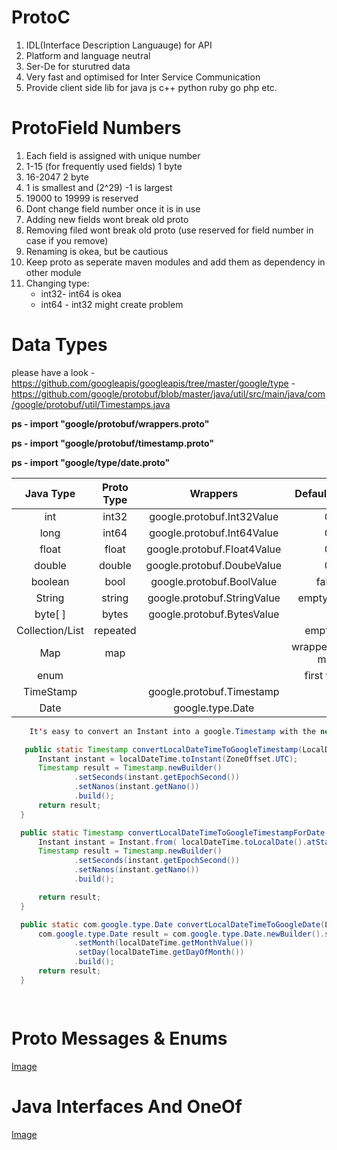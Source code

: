 # ProtoC

1. IDL(Interface Description Languauge) for API
1. Platform and language neutral
1. Ser-De for sturutred data
1. Very fast and optimised for Inter Service Communication
1. Provide client side lib for java js c++ python ruby go php etc.

# ProtoField Numbers 
1. Each field is assigned with unique number
1. 1-15 (for frequently used fields) 1 byte
1. 16-2047  2 byte
1. 1 is smallest and (2^29) -1 is largest
1. 19000 to 19999 is reserved
1. Dont change field number once it is in use
1. Adding new fields wont break old proto
1. Removing filed wont break old proto (use reserved for field number in case if you remove)
1. Renaming is okea, but be cautious
1. Keep proto as seperate maven modules and add them as dependency in other module
1. Changing type: 
      - int32- int64 is okea
      - int64 - int32 might create problem

# Data Types

 please have a look 
    -   https://github.com/googleapis/googleapis/tree/master/google/type
    -   https://github.com/google/protobuf/blob/master/java/util/src/main/java/com/google/protobuf/util/Timestamps.java
    
 **ps - import "google/protobuf/wrappers.proto"**
 
 **ps - import "google/protobuf/timestamp.proto"**
 
 **ps - import "google/type/date.proto"**
 
| Java Type   | Proto Type  | Wrappers        | Default Value|
|    :---:    |   :----:    |      :---:      |     :---:    |
|int            |int32       |google.protobuf.Int32Value |0 |
|long           |int64       |google.protobuf.Int64Value |0 |
|float          |float       |google.protobuf.Float4Value|0 | 
|double         |double      |google.protobuf.DoubeValue |0 |
|boolean        |bool        |google.protobuf.BoolValue  |false|
|String         |string      |google.protobuf.StringValue|empty string|
|byte[ ]         |bytes       |google.protobuf.BytesValue |  |
|Collection/List|repeated    || empty list|
|Map            |map         || wrapper/empty map|
|enum           |            || first value|
|TimeStamp      |            |google.protobuf.Timestamp  |  |
|Date           |            | google.type.Date          |  |



  ```java
      It's easy to convert an Instant into a google.Timestamp with the new Java8 time API

     public static Timestamp convertLocalDateTimeToGoogleTimestamp(LocalDateTime localDateTime) {
        Instant instant = localDateTime.toInstant(ZoneOffset.UTC);
        Timestamp result = Timestamp.newBuilder()
                .setSeconds(instant.getEpochSecond())
                .setNanos(instant.getNano())
                .build();
        return result;
    }

    public static Timestamp convertLocalDateTimeToGoogleTimestampForDate(LocalDateTime localDateTime) {
        Instant instant = Instant.from( localDateTime.toLocalDate().atStartOfDay().toInstant(ZoneOffset.UTC));
        Timestamp result = Timestamp.newBuilder()
                .setSeconds(instant.getEpochSecond())
                .setNanos(instant.getNano())
                .build();

        return result;
    }

    public static com.google.type.Date convertLocalDateTimeToGoogleDate(LocalDateTime localDateTime) {
        com.google.type.Date result = com.google.type.Date.newBuilder().setYear(localDateTime.getYear())
                .setMonth(localDateTime.getMonthValue())
                .setDay(localDateTime.getDayOfMonth())
                .build();
        return result;
    }

     
  ```
  
  # Proto Messages & Enums
  
    
[Image](https://github.com/yankils/Simple-DevOps-Project/blob/master/Devops_course.PNG)
  
  # Java Interfaces And OneOf
  
 [Image](https://github.com/yankils/Simple-DevOps-Project/blob/master/Devops_course.PNG) 
  
  

